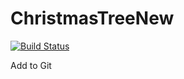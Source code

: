 # ChristmasTreeNew

[![Build Status](https://travis-ci.org/DrDoker/ChristmasTreeNew.svg?branch=master)](https://travis-ci.org/DrDoker/ChristmasTreeNew)


Add to Git

